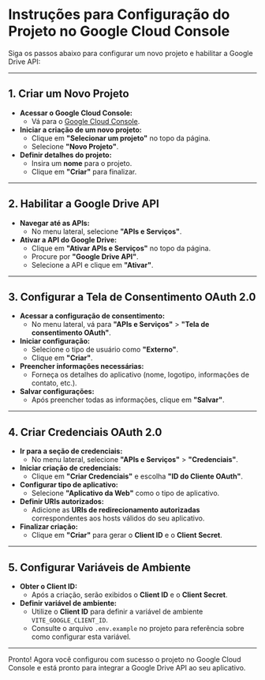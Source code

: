 # Instruções para Configuração do Projeto no Google Cloud Console

Siga os passos abaixo para configurar um novo projeto e habilitar a Google Drive API:

---

## 1. Criar um Novo Projeto

- **Acessar o Google Cloud Console:**
  - Vá para o [Google Cloud Console](https://console.cloud.google.com).
- **Iniciar a criação de um novo projeto:**
  - Clique em **"Selecionar um projeto"** no topo da página.
  - Selecione **"Novo Projeto"**.
- **Definir detalhes do projeto:**
  - Insira um **nome** para o projeto.
  - Clique em **"Criar"** para finalizar.

---

## 2. Habilitar a Google Drive API

- **Navegar até as APIs:**
  - No menu lateral, selecione **"APIs e Serviços"**.
- **Ativar a API do Google Drive:**
  - Clique em **"Ativar APIs e Serviços"** no topo da página.
  - Procure por **"Google Drive API"**.
  - Selecione a API e clique em **"Ativar"**.

---

## 3. Configurar a Tela de Consentimento OAuth 2.0

- **Acessar a configuração de consentimento:**
  - No menu lateral, vá para **"APIs e Serviços"** > **"Tela de consentimento OAuth"**.
- **Iniciar configuração:**
  - Selecione o tipo de usuário como **"Externo"**.
  - Clique em **"Criar"**.
- **Preencher informações necessárias:**
  - Forneça os detalhes do aplicativo (nome, logotipo, informações de contato, etc.).
- **Salvar configurações:**
  - Após preencher todas as informações, clique em **"Salvar"**.

---

## 4. Criar Credenciais OAuth 2.0

- **Ir para a seção de credenciais:**
  - No menu lateral, selecione **"APIs e Serviços"** > **"Credenciais"**.
- **Iniciar criação de credenciais:**
  - Clique em **"Criar Credenciais"** e escolha **"ID do Cliente OAuth"**.
- **Configurar tipo de aplicativo:**
  - Selecione **"Aplicativo da Web"** como o tipo de aplicativo.
- **Definir URIs autorizados:**
  - Adicione as **URIs de redirecionamento autorizadas** correspondentes aos hosts válidos do seu aplicativo.
- **Finalizar criação:**
  - Clique em **"Criar"** para gerar o **Client ID** e o **Client Secret**.

---

## 5. Configurar Variáveis de Ambiente

- **Obter o Client ID:**
  - Após a criação, serão exibidos o **Client ID** e o **Client Secret**.
- **Definir variável de ambiente:**
  - Utilize o **Client ID** para definir a variável de ambiente `VITE_GOOGLE_CLIENT_ID`.
  - Consulte o arquivo `.env.example` no projeto para referência sobre como configurar esta variável.

---

Pronto! Agora você configurou com sucesso o projeto no Google Cloud Console e está pronto para integrar a Google Drive API ao seu aplicativo.
